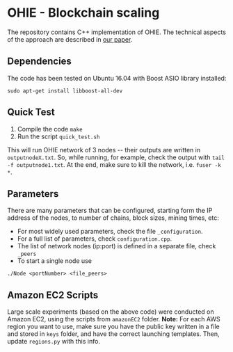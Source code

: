 # OHIE - Blockchain scaling

The repository contains C++ implementation of OHIE. 
The technical aspects of the approach are described in [our paper](https://arxiv.org/pdf/1811.12628.pdf). 

## Dependencies

The code has been tested on Ubuntu 16.04 with Boost ASIO library installed:

	sudo apt-get install libboost-all-dev

## Quick Test

1. Compile the code `make` 
2. Run the script `quick_test.sh`

This will run OHIE network of 3 nodes -- their outputs are written in `outputnodeX.txt`. So, while running, for example, check the output with `tail -f outputnode1.txt`. 
At the end, make sure to kill the network, i.e. `fuser -k *`.

## Parameters

There are many parameters that can be configured, starting form the IP address of the nodes, to number of chains, block sizes, mining times, etc: 
- For most widely used parameters, check the file `_configuration`. 
- For a full list of parameters, check `configuration.cpp`. 
- The list of network nodes (ip:port) is defined in a separate file, check `_peers`
- To start a single node use 
```
./Node <portNumber> <file_peers> 
```

## Amazon EC2 Scripts

Large scale experiments (based on the above code) were conducted on Amazon EC2, using the scripts from `amazonEC2` folder. 
**Note:** For each AWS region you want to use, make sure you have the public key written in a file and stored in `keys` folder, and have the correct launching templates. Then, update `regions.py` with this info. 

